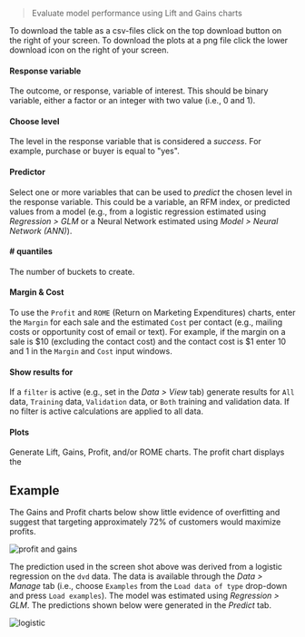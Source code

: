 > Evaluate model performance using Lift and Gains charts

To download the table as a csv-files click on the top download button on the right of your screen. To download the plots at a png file click the lower download icon on the right of your screen.

#### Response variable

The outcome, or response, variable of interest. This should be binary variable, either a factor or an integer with two value (i.e., 0 and 1).

#### Choose level

The level in the response variable that is considered a _success_. For example, purchase or buyer is equal to "yes".

#### Predictor

Select one or more variables that can be used to _predict_ the chosen level in the response variable. This could be a variable, an RFM index, or predicted values from a model (e.g., from a logistic regression estimated using _Regression > GLM_ or a Neural Network estimated using _Model > Neural Network (ANN)_).

#### # quantiles

The number of buckets to create.

#### Margin & Cost

To use the `Profit` and `ROME` (Return on Marketing Expenditures) charts, enter the `Margin` for each sale and the estimated `Cost` per contact (e.g., mailing costs or opportunity cost of email or text). For example, if the margin on a sale is \$10 (excluding the contact cost) and the contact cost is \$1 enter 10 and 1 in the `Margin` and `Cost` input windows.

#### Show results for

If a `filter` is active (e.g., set in the _Data > View_ tab) generate results for `All` data, `Training` data, `Validation` data, or `Both` training and validation data. If no filter is active calculations are applied to all data.

#### Plots

Generate Lift, Gains, Profit, and/or ROME charts. The profit chart displays the

## Example

The Gains and Profit charts below show little evidence of overfitting and suggest that targeting approximately 72% of customers would maximize profits.

![profit and gains](figures_analytics/perf_profit_gain.png)

The prediction used in the screen shot above was derived from a logistic regression on the `dvd` data. The data is available through the _Data > Manage_ tab (i.e., choose `Examples` from the `Load data of type` drop-down and press `Load examples`). The model was estimated using _Regression > GLM_. The predictions shown below were generated in the _Predict_ tab.

![logistic](figures_analytics/perf_logistic.png)

